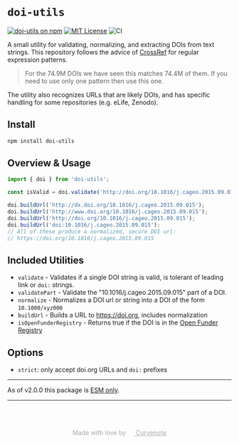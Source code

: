 # `doi-utils`

[![doi-utils on npm](https://img.shields.io/npm/v/doi-utils.svg)](https://www.npmjs.com/package/doi-utils)
[![MIT License](https://img.shields.io/badge/license-MIT-blue.svg)](https://github.com/curvenote/doi-utils/blob/master/LICENSE)
![CI](https://github.com/curvenote/doi-utils/actions/workflows/ci.yml/badge.svg)

A small utility for validating, normalizing, and extracting DOIs from text strings.
This repository follows the advice of [CrossRef](https://www.crossref.org/blog/dois-and-matching-regular-expressions/) for regular expression patterns.

> For the 74.9M DOIs we have seen this matches 74.4M of them. If you need to use only one pattern then use this one.

The utility also recognizes URLs that are likely DOIs, and has specific handling for some repositories (e.g. eLife, Zenodo).

## Install

```bash
npm install doi-utils
```

## Overview & Usage

```ts
import { doi } from 'doi-utils';

const isValid = doi.validate('http://doi.org/10.1016/j.cageo.2015.09.015');

doi.buildUrl('http://dx.doi.org/10.1016/j.cageo.2015.09.015');
doi.buildUrl('http://www.doi.org/10.1016/j.cageo.2015.09.015');
doi.buildUrl('http://doi.org/10.1016/j.cageo.2015.09.015');
doi.buildUrl('doi:10.1016/j.cageo.2015.09.015');
// All of these produce a normalized, secure DOI url:
// https://doi.org/10.1016/j.cageo.2015.09.015
```

## Included Utilities

- `validate` - Validates if a single DOI string is valid, is tolerant of leading link or `doi:` strings.
- `validatePart` - Validate the "10.1016/j.cageo.2015.09.015" part of a DOI.
- `normalize` - Normalizes a DOI url or string into a DOI of the form `10.1000/xyz000`
- `buildUrl` - Builds a URL to https://doi.org, includes normalization
- `isOpenFunderRegistry` - Returns true if the DOI is in the [Open Funder Registry](https://www.crossref.org/documentation/funder-registry/)

## Options

- `strict`: only accept doi.org URLs and `doi:` prefixes

---

As of v2.0.0 this package is [ESM only](https://gist.github.com/sindresorhus/a39789f98801d908bbc7ff3ecc99d99c).

---

<p style="text-align: center; color: #aaa; padding-top: 50px">
  Made with love by
  <a href="https://curvenote.com" target="_blank" style="color: #aaa">
    <img src="https://curvenote.dev/images/icon.png" style="height: 1em" /> Curvenote
  </a>
</p>
